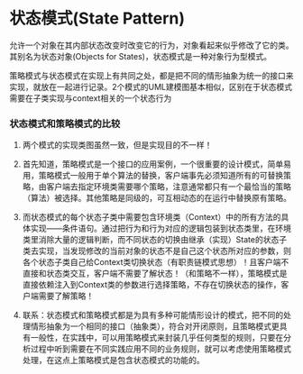 状态模式(State Pattern) 
===========

允许一个对象在其内部状态改变时改变它的行为，对象看起来似乎修改了它的类。其别名为状态对象(Objects for States)，状态模式是一种对象行为型模式。

策略模式与状态模式在实现上有共同之处，都是把不同的情形抽象为统一的接口来实现，就放在一起进行记录。2个模式的UML建模图基本相似，区别在于状态模式需要在子类实现与context相关的一个状态行为

### 状态模式和策略模式的比较

1. 两个模式的实现类图虽然一致，但是实现目的不一样！

2. 首先知道，策略模式是一个接口的应用案例，一个很重要的设计模式，简单易用，策略模式一般用于单个算法的替换，客户端事先必须知道所有的可替换策略，由客户端去指定环境类需要哪个策略，注意通常都只有一个最恰当的策略（算法）被选择。其他策略是同级的，可互相动态的在运行中替换原有策略。

3. 而状态模式的每个状态子类中需要包含环境类（Context）中的所有方法的具体实现——条件语句。通过把行为和行为对应的逻辑包装到状态类里，在环境类里消除大量的逻辑判断，而不同状态的切换由继承（实现）State的状态子类去实现，当发现修改的当前对象的状态不是自己这个状态所对应的参数，则各个状态子类自己给Context类切换状态（有职责链模式思想）！且客户端不直接和状态类交互，客户端不需要了解状态！（和策略不一样），策略模式是直接依赖注入到Context类的参数进行选择策略，不存在切换状态的操作，客户端需要了解策略！

4. 联系：状态模式和策略模式都是为具有多种可能情形设计的模式，把不同的处理情形抽象为一个相同的接口（抽象类），符合对开闭原则，且策略模式更具有一般性，在实践中，可以用策略模式来封装几乎任何类型的规则，只要在分析过程中听到需要在不同实践应用不同的业务规则，就可以考虑使用策略模式处理，在这点上策略模式是包含状态模式的功能的。